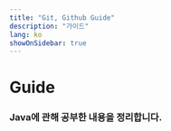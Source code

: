 ```yaml
---
title: "Git, Github Guide"
description: "가이드"
lang: ko
showOnSidebar: true
---
```


# Guide

### Java에 관해 공부한 내용을 정리합니다.
